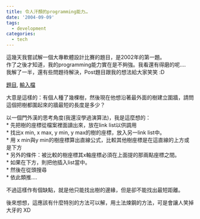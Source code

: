 ```yaml
---
title: 令人汗顏的programming能力…
date: '2004-09-09'
tags:
  - development
categories:
  - tech
---
```

這幾天我嘗試解一個大專軟體設計比賽的題目，是2002年的第一題。  
作了之後才知道，我的programming能力實在是不夠強。我看還有得磨的呢....  
我解了一半，還有些問題待解決，Post題目跟我的想法給大家笑笑 :D  
  
[題目](http://wshlab2.ee.kuas.edu.tw/~yurenju/files/PA.pdf), [輸入檔](http://wshlab2.ee.kuas.edu.tw/~yurenju/files/pa.txt)  
  
大意是這樣的：有個人種了幾棵樹，然後現在他想沿著最外面的樹建立圍牆，請問這個把樹都圍起來的牆最短的長度是多少？  
  
以一個門外漢的思考角度(我還沒學過演算法)，我是這麼想的：  
\* 先把樹的座標從檔案裡面讀出來，放在link list以供調用  
\* 找出x min, x max, y min, y max的樹的座標，放入另一link list中。  
\* 用 x min與y min的樹座標算出直線公式，比較其他樹座標是在這直線的上方或是下方  
\* 另外的條件：被比較的樹座標其x軸座標必須在上面提的那兩點座標之間。  
\* 如果在下方，則把他插入list當中。  
\* 然後在從頭搜尋  
\* 依此類推....  
  
不過這樣作有個缺點，就是他只能找出樹的邊緣，但是卻不能找出最短距離。  
  
後來想想，這應該有什麼特別的方法可以解，用土法煉鋼的方法，可是會讓人笑掉大牙的 XD